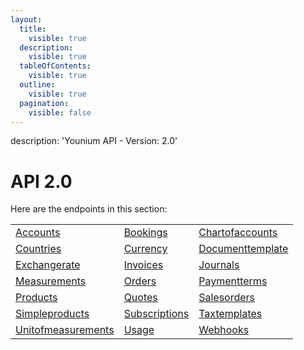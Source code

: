 ```yaml
---
layout:
  title:
    visible: true
  description:
    visible: true
  tableOfContents:
    visible: true
  outline:
    visible: true
  pagination:
    visible: false
---
```


description: 'Younium API - Version: 2.0'
# API 2.0
Here are the endpoints in this section:

|  |  |  |
| --- | --- | --- |
| [Accounts](./accounts.md) | [Bookings](./bookings.md) | [Chartofaccounts](./chartofaccounts.md) |
| [Countries](./countries.md) | [Currency](./currency.md) | [Documenttemplate](./documenttemplate.md) |
| [Exchangerate](./exchangerate.md) | [Invoices](./invoices.md) | [Journals](./journals.md) |
| [Measurements](./measurements.md) | [Orders](./orders.md) | [Paymentterms](./paymentterms.md) |
| [Products](./products.md) | [Quotes](./quotes.md) | [Salesorders](./salesorders.md) |
| [Simpleproducts](./simpleproducts.md) | [Subscriptions](./subscriptions.md) | [Taxtemplates](./taxtemplates.md) |
| [Unitofmeasurements](./unitofmeasurements.md) | [Usage](./usage.md) | [Webhooks](./webhooks.md) |
